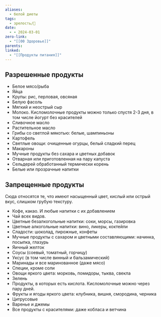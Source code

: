 ```yaml
---
aliases:
  - белой диеты
tags:
  - зрелость/🌱
date:
  - - 2024-03-01
zero-link:
  - "[[00 Здоровье]]"
parents: 
linked:
  - "[[Продукты питания]]"
---
```

## Разрешенные продукты
- Белое мясо/рыба
- Яйца
- Крупы: рис, перловая, овсяная
- Белую фасоль
- Мягкий и неострый сыр
- Молоко. Кисломолочные продукты можно только спустя 2-3 дня, в том числе йогурт без красителей
- Сливочное масло
- Растительное масло
- Грибы со светлой мякотью: белые, шампиньоны
- Картофель
- Светлые овощи: очищенные огурцы, белый сладкий перец
- Макароны
- Мучные продукты без сахара и цветных добавок
- Отварная или приготовленная на пару капуста
- Сельдерей обработанный термически корень
- Белые или прозрачные напитки
## Запрещенные продукты
Сюда относятся те, что имеют насыщенный цвет, кислый или острый вкус, слишком грубую текстуру.

- Кофе, какао. И любые напитки с их добавлением
- Чай всех видов.
- Цветные безалкогольные напитки: соки, морсы, газировка
- Цветные алкогольные напитки: вино, ликеры, коктейли
- Сладости: шоколад, пирожные, конфеты
- Мучные продукты с сахаром и цветными составляющими: начинка, посыпка, глазурь
- Яичный желток
- Соусы (соевый, томатный, горчицу)
- Уксус (в том числе винный и бальзамический)
- Маринады и все маринованное (даже мясо)
- Специи, кроме соли
- Овощи яркого цвета: морковь, помидоры, тыква, свекла
- Зелень
- Продукты, в которых есть кислота. Кисломолочные можно через пару дней.
- Фрукты и ягоды яркого цвета: клубника, вишня, смородина, черника
- Цитрусовые
- Варенье и джемы
- Все продукты с красителями: даже кобласа и ветчина